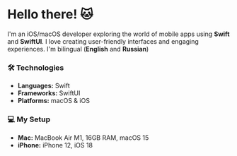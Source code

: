 # Hello there! 🐱

I'm an iOS/macOS developer exploring the world of mobile apps using **Swift** and **SwiftUI**. I love creating user-friendly interfaces and engaging experiences. I'm bilingual (**English** and **Russian**)

### 🛠️ Technologies
- **Languages:** Swift
- **Frameworks:** SwiftUI
- **Platforms:** macOS & iOS

### 💻 My Setup
- **Mac:** MacBook Air M1, 16GB RAM, macOS 15
- **iPhone:** iPhone 12, iOS 18
